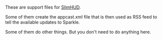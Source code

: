 <!--©Alexander Perathoner 19/03/2020-->

These are support files for [SlimHUD](https://alexperathoner.github.io/SlimHUD).

Some of them create the appcast.xml file that is then used as RSS feed to tell the available updates to Sparkle.

Some of them do other things. But you don't need to do anything here.